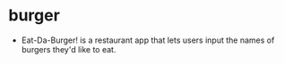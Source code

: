 # burger
* Eat-Da-Burger! is a restaurant app that lets users input the names of burgers they'd like to eat.


